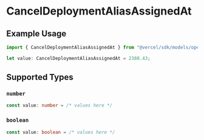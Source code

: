 # CancelDeploymentAliasAssignedAt

## Example Usage

```typescript
import { CancelDeploymentAliasAssignedAt } from "@vercel/sdk/models/operations";

let value: CancelDeploymentAliasAssignedAt = 2380.43;
```

## Supported Types

### `number`

```typescript
const value: number = /* values here */
```

### `boolean`

```typescript
const value: boolean = /* values here */
```

